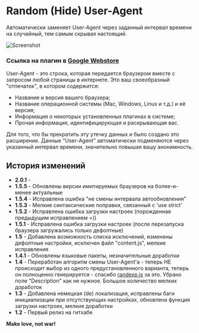 Random (Hide) User-Agent
=========

Автоматически заменяет User-Agent через заданный интервал времени на случайный, тем самым скрывая настоящий.

![Screenshot](http://oi58.tinypic.com/2znpqc5.jpg)

### Ссылка на плагин в [Google Webstore]

User-Agent - это строка, которая передается браузером вместе с запросом любой страницы в интернете. Это ваш своеобразный "отпечаток", в котором содержится:
- Название и версия вашего браузера;
- Название операционной системы (Mac, Windows, Linux и т.д.) и её версия;
- Информация о некоторых установленных плагинах в системе;
- Прочая информация, идентифицирующая и раскрывающая вас.

Для того, что бы прекратить эту утечку данных и было создано это расширение. Данные "User-Agent" автоматически подменяются через указанный интервал времени, значительно повышая вашу анонимность.

История изменений
----

* **2.0.1** - 
* **1.5.5** - Обновлены версии имитируемых браузеров на более-и-менее актуальные
* **1.5.4** - Исправлена ошибка "не смены интервала автообновления"
* **1.5.3** - Мелкие синтаксические поправки, связанный с 'use strict'
* **1.5.2** - Исправлена ошибка загрузки настроек (порожденная предыдущим исправлением =))
* **1.5.1** - Исправлена ошибка загрузки настроек (после перезапуска браузера загружались только дефолтные)
* **1.5** - Добавлена возможность списка исключений, изменены дефолтные настройки, исключен файл "content.js", мелкие исправления
* **1.4.1** - Обновлены языковые пакеты, незначительные доработки
* **1.4** - Переработан алгоритм смены User-Agent'а - теперь НЕ происходит выбор из одного предустановленного варианта, теперь он полноценно генерируется - спасибо [randexp.js] за это. Убрано поле "Description" как не нужное. Большое количество мелких доработок
* **1.3** - Добавлена немецкая (de) локализация, исправлены баги инициализации при отсутствующих настройках, обновлена функция загрузки настроек, мелкие доработки
* **1.2** - Первый релиз на гитхабе

[Google Webstore]:https://chrome.google.com/webstore/detail/random-hide-user-agent/einpaelgookohagofgnnkcfjbkkgepnp
[randexp.js]:http://github.com/fent/randexp.js

**Make love, not war!**
